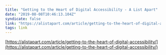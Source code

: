 ```yaml
---
title: "Getting to the Heart of Digital Accessibility - A List Apart"
date: "2019-08-08T10:46:13.104Z"
syndicate: false
link: "https://alistapart.com/article/getting-to-the-heart-of-digital-accessibility/"
tags: link
---
```


[https://alistapart.com/article/getting-to-the-heart-of-digital-accessibility/](https://alistapart.com/article/getting-to-the-heart-of-digital-accessibility/)